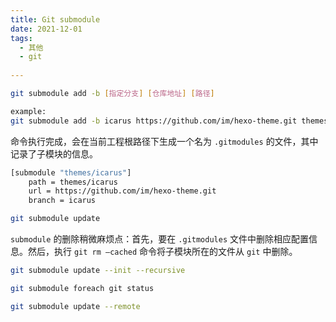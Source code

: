```yaml
---
title: Git submodule
date: 2021-12-01
tags:
  - 其他 
  - git 
 
---
```




```bash
git submodule add -b [指定分支] [仓库地址] [路径]

example:
git submodule add -b icarus https://github.com/im/hexo-theme.git themes/icarus
```

命令执行完成，会在当前工程根路径下生成一个名为 `.gitmodules` 的文件，其中记录了子模块的信息。


```bash
[submodule "themes/icarus"]
    path = themes/icarus
    url = https://github.com/im/hexo-theme.git
    branch = icarus
```


```bash
git submodule update
```


`submodule` 的删除稍微麻烦点：首先，要在 `.gitmodules` 文件中删除相应配置信息。然后，执行 `git rm –cached` 命令将子模块所在的文件从 `git` 中删除。


```bash
git submodule update --init --recursive
```


```bash
git submodule foreach git status
```


```bash
git submodule update --remote
```


